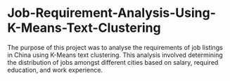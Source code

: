 # Job-Requirement-Analysis-Using-K-Means-Text-Clustering
The purpose of this project was to analyse the requirements of job listings in China 
using K-Means text clustering. This analysis involved determining the distribution of 
jobs amongst different cities based on salary, required education, and work experience.
